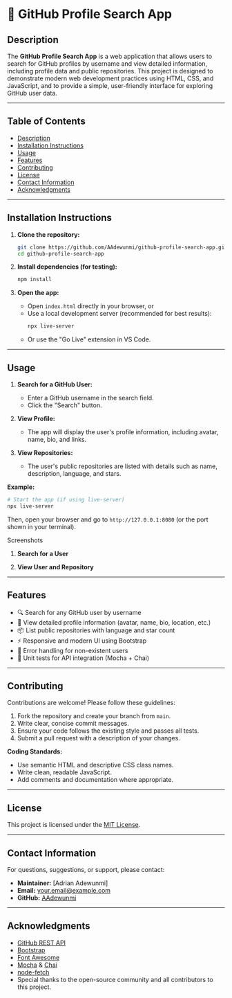 # 🚀 GitHub Profile Search App

## Description

The **GitHub Profile Search App** is a web application that allows users to search for GitHub profiles by username and view detailed information, including profile data and public repositories. This project is designed to demonstrate modern web development practices using HTML, CSS, and JavaScript, and to provide a simple, user-friendly interface for exploring GitHub user data.

---

## Table of Contents

- [Description](#description)
- [Installation Instructions](#installation-instructions)
- [Usage](#usage)
- [Features](#features)
- [Contributing](#contributing)
- [License](#license)
- [Contact Information](#contact-information)
- [Acknowledgments](#acknowledgments)

---

## Installation Instructions

1. **Clone the repository:**

   ```sh
   git clone https://github.com/AAdewunmi/github-profile-search-app.git
   cd github-profile-search-app
   ```

2. **Install dependencies (for testing):**

   ```sh
   npm install
   ```

3. **Open the app:**
   - Open `index.html` directly in your browser, or
   - Use a local development server (recommended for best results):
     ```sh
     npx live-server
     ```
   - Or use the "Go Live" extension in VS Code.

---

## Usage

1. **Search for a GitHub User:**

   - Enter a GitHub username in the search field.
   - Click the "Search" button.

2. **View Profile:**

   - The app will display the user's profile information, including avatar, name, bio, and links.

3. **View Repositories:**
   - The user's public repositories are listed with details such as name, description, language, and stars.

**Example:**

```sh
# Start the app (if using live-server)
npx live-server
```

Then, open your browser and go to `http://127.0.0.1:8080` (or the port shown in your terminal).

Screenshots

1. **Search for a User**

2. **View User and Repository**

---

## Features

- 🔍 Search for any GitHub user by username
- 👤 View detailed profile information (avatar, name, bio, location, etc.)
- 📦 List public repositories with language and star count
- ⚡ Responsive and modern UI using Bootstrap
- 🚫 Error handling for non-existent users
- 🧪 Unit tests for API integration (Mocha + Chai)

---

## Contributing

Contributions are welcome! Please follow these guidelines:

1. Fork the repository and create your branch from `main`.
2. Write clear, concise commit messages.
3. Ensure your code follows the existing style and passes all tests.
4. Submit a pull request with a description of your changes.

**Coding Standards:**

- Use semantic HTML and descriptive CSS class names.
- Write clean, readable JavaScript.
- Add comments and documentation where appropriate.

---

## License

This project is licensed under the [MIT License](LICENSE).

---

## Contact Information

For questions, suggestions, or support, please contact:

- **Maintainer:** [Adrian Adewunmi]
- **Email:** your.email@example.com
- **GitHub:** [AAdewunmi](https://github.com/AAdewunmi)

---

## Acknowledgments

- [GitHub REST API](https://docs.github.com/en/rest)
- [Bootstrap](https://getbootstrap.com/)
- [Font Awesome](https://fontawesome.com/)
- [Mocha](https://mochajs.org/) & [Chai](https://www.chaijs.com/)
- [node-fetch](https://github.com/node-fetch/node-fetch)
- Special thanks to the open-source community and all contributors to this project.
